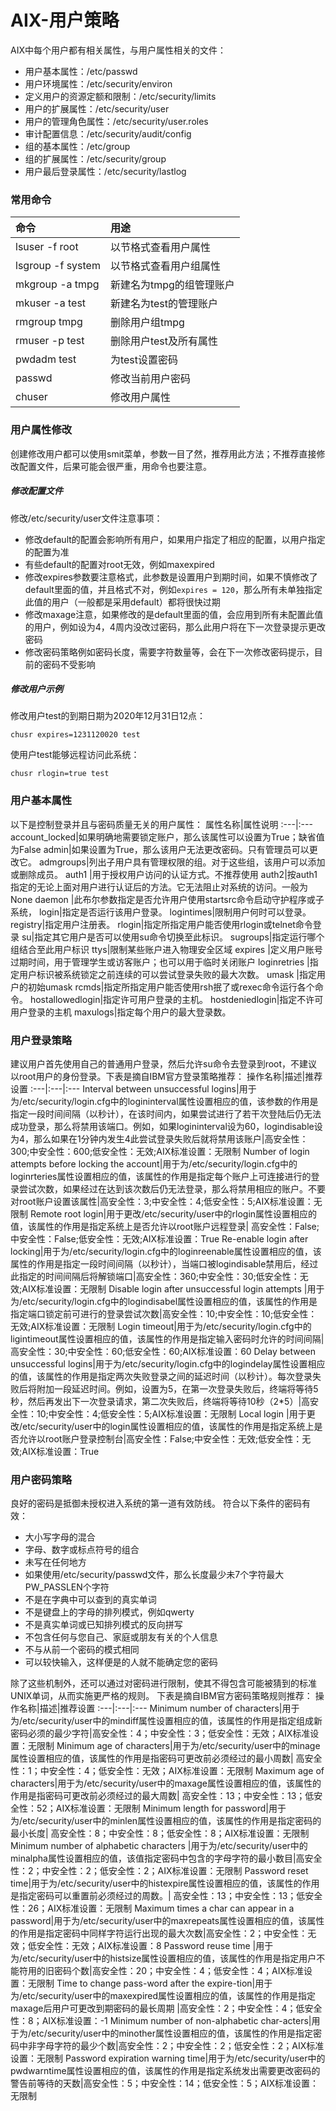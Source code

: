 # AIX-用户策略
AIX中每个用户都有相关属性，与用户属性相关的文件：
- 用户基本属性：/etc/passwd
- 用户环境属性：/etc/security/environ
- 定义用户的资源定额和限制：/etc/security/limits
- 用户的扩展属性：/etc/security/user
- 用户的管理角色属性：/etc/security/user.roles
- 审计配置信息：/etc/security/audit/config
- 组的基本属性：/etc/group
- 组的扩展属性：/etc/security/group
- 用户最后登录属性：/etc/security/lastlog

### 常用命令

命令|用途
:---|:---
lsuser -f root|以节格式查看用户属性
lsgroup -f system|以节格式查看用户组属性
mkgroup -a tmpg |新建名为tmpg的组管理账户
mkuser -a test |新建名为test的管理账户
rmgroup tmpg |删除用户组tmpg
rmuser -p test |删除用户test及所有属性
pwdadm test |为test设置密码
passwd |修改当前用户密码
chuser |修改用户属性

### 用户属性修改
创建修改用户都可以使用smit菜单，参数一目了然，推荐用此方法；不推荐直接修改配置文件，后果可能会很严重，用命令也要注意。
##### 修改配置文件
修改/etc/security/user文件注意事项：
- 修改default的配置会影响所有用户，如果用户指定了相应的配置，以用户指定的配置为准
- 有些default的配置对root无效，例如maxexpired
- 修改expires参数要注意格式，此参数是设置用户到期时间，如果不慎修改了default里面的值，并且格式不对，例如`expires = 120`，那么所有未单独指定此值的用户（一般都是采用default）都将很快过期
- 修改maxage注意，如果修改的是default里面的值，会应用到所有未配置此值的用户，例如设为4，4周内没改过密码，那么此用户将在下一次登录提示更改密码
- 修改密码策略例如密码长度，需要字符数量等，会在下一次修改密码提示，目前的密码不受影响

##### 修改用户示例
修改用户test的到期日期为2020年12月31日12点：
```shell
chusr expires=1231120020 test
```
使用户test能够远程访问此系统：
```shell
chusr rlogin=true test
```

### 用户基本属性
以下是控制登录并且与密码质量无关的用户属性：
属性名称|属性说明
:---|:---
account_locked|如果明确地需要锁定账户，那么该属性可以设置为True；缺省值为False
admin|如果设置为True，那么该用户无法更改密码。只有管理员可以更改它。
admgroups|列出子用户具有管理权限的组。对于这些组，该用户可以添加或删除成员。
auth1 |用于授权用户访问的认证方式。不推荐使用
auth2|按auth1指定的无论上面对用户进行认证后的方法。它无法阻止对系统的访问。一般为None
daemon |此布尔参数指定是否允许用户使用startsrc命令启动守护程序或子系统，
login|指定是否运行该用户登录。
logintimes|限制用户何时可以登录。
registry|指定用户注册表。
rlogin|指定所指定用户能否使用rlogin或telnet命令登录
su|指定其它用户是否可以使用su命令切换至此标识。
sugroups|指定运行哪个组结合至此用户标识
ttys|限制某些账户进入物理安全区域
expires	|定义用户账号过期时间，用于管理学生或访客账户；也可以用于临时关闭账户
loginretries |指定用户标识被系统锁定之前连续的可以尝试登录失败的最大次数。
umask |指定用户的初始umask
rcmds|指定所指定用户能否使用rsh抿了或rexec命令运行各个命令。
hostallowedlogin|指定许可用户登录的主机。
hostdeniedlogin|指定不许可用户登录的主机
maxulogs|指定每个用户的最大登录数。

### 用户登录策略
建议用户首先使用自己的普通用户登录，然后允许su命令去登录到root，不建议以root用户的身份登录。下表是摘自IBM官方登录策略推荐：
操作名称|描述|推荐设置
:---|:---|:---
Interval between unsuccessful logins|用于为/etc/security/login.cfg中的logininterval属性设置相应的值，该参数的作用是指定一段时间间隔（以秒计），在该时间内，如果尝试进行了若干次登陆后仍无法成功登录，那么将禁用该端口。例如，如果logininterval设为60，logindisable设为4，那么如果在1分钟内发生4此尝试登录失败后就将禁用该账户|高安全性：300;中安全性：600;低安全性：无效;AIX标准设置：无限制
Number of login attempts before locking the account|用于为/etc/security/login.cfg中的loginrteries属性设置相应的值，该属性的作用是指定每个账户上可连接进行的登录尝试次数，如果经过在达到该次数后仍无法登录，那么将禁用相应的账户。不要对root账户设置该属性|高安全性：3;中安全性：4;低安全性：5;AIX标准设置：无限制
Remote root login|用于更改/etc/security/user中的rlogin属性设置相应的值，该属性的作用是指定系统上是否允许以root账户远程登录|	高安全性：False;中安全性：False;低安全性：无效;AIX标准设置：True
Re-enable login after locking|用于为/etc/security/login.cfg中的loginreenable属性设置相应的值，该属性的作用是指定一段时间间隔（以秒计），当端口被logindisable禁用后，经过此指定的时间间隔后将解锁端口|高安全性：360;中安全性：30;低安全性：无效;AIX标准设置：无限制
Disable login after unsuccessful login attempts	|用于为/etc/security/login.cfg中的logindisabel属性设置相应的值，该属性的作用是指定端口锁定前可进行的登录尝试次数|高安全性：10;中安全性：10;低安全性：无效;AIX标准设置：无限制
Login timeout|用于为/etc/security/login.cfg中的ligintimeout属性设置相应的值，该属性的作用是指定输入密码时允许的时间间隔|高安全性：30;中安全性：60;低安全性：60;AIX标准设置：60
Delay between unsuccessful logins|用于为/etc/security/login.cfg中的logindelay属性设置相应的值，该属性的作用是指定两次失败登录之间的延迟时间（以秒计）。每次登录失败后将附加一段延迟时间。例如，设置为5，在第一次登录失败后，终端将等待5秒，然后再发出下一次登录请求，第二次失败后，终端将等待10秒（2*5）|高安全性：10;中安全性：4;低安全性：5;AIX标准设置：无限制
Local login	|用于更改/etc/security/user中的login属性设置相应的值，该属性的作用是指定系统上是否允许以root账户登录控制台|高安全性：False;中安全性：无效;低安全性：无效;AIX标准设置：True

### 用户密码策略

良好的密码是抵御未授权进入系统的第一道有效防线。
符合以下条件的密码有效：
- 大小写字母的混合
- 字母、数字或标点符号的组合
- 未写在任何地方
- 如果使用/etc/security/passwd文件，那么长度最少未7个字符最大PW_PASSLEN个字符
- 不是在字典中可以查到的真实单词
- 不是键盘上的字母的排列模式，例如qwerty
- 不是真实单词或已知排列模式的反向拼写
- 不包含任何与您自己、家庭或朋友有关的个人信息
- 不与从前一个密码的模式相同
- 可以较快输入，这样便是的人就不能确定您的密码

除了这些机制外，还可以通过对密码进行限制，使其不得包含可能被猜到的标准UNIX单词，从而实施更严格的规则。
下表是摘自IBM官方密码策略规则推荐：
操作名称|描述|推荐设置
:---|:---|:---
Minimum number of characters|用于为/etc/security/user中的mindiff属性设置相应的值，该属性的作用是指定组成新密码必须的最少字符|高安全性：4；中安全性：3；低安全性：无效；AIX标准设置：无限制
Minimum age of characters|用于为/etc/security/user中的minage属性设置相应的值，该属性的作用是指密码可更改前必须经过的最小周数|	高安全性：1；中安全性：4；低安全性：无效；AIX标准设置：无限制
Maximum age of characters|用于为/etc/security/user中的maxage属性设置相应的值，该属性的作用是指密码可更改前必须经过的最大周数|	高安全性：13；中安全性：13；低安全性：52；AIX标准设置：无限制
Minimum length for password|用于为/etc/security/user中的minlen属性设置相应的值，该属性的作用是指定密码的最小长度|	高安全性：8；中安全性：8；低安全性：8；AIX标准设置：无限制
Minimum number of alphabetic characters	|用于为/etc/security/user中的minalpha属性设置相应的值，该值指定密码中包含的字母字符的最小数目|高安全性：2；中安全性：2；低安全性：2；AIX标准设置：无限制
Password reset time|用于为/etc/security/user中的histexpire属性设置相应的值，该属性的作用是指定密码可以重置前必须经过的周数。|	高安全性：13；中安全性：13；低安全性：26；AIX标准设置：无限制
Maximum times a char can appear in a password|用于为/etc/security/user中的maxrepeats属性设置相应的值，该属性的作用是指定密码中同样字符运行出现的最大次数|高安全性：2；中安全性：无效；低安全性：无效；AIX标准设置：8
Password reuse time	|用于为/etc/security/user中的histsize属性设置相应的值，该属性的作用是指定用户不能符用的旧密码个数|高安全性：20；中安全性：4；低安全性：4；AIX标准设置：无限制
Time to change pass-word after the expire-tion|用于为/etc/security/user中的maxexpired属性设置相应的值，该属性的作用是指定maxage后用户可更改到期密码的最长周期	|高安全性：2；中安全性：4；低安全性：8；AIX标准设置：-1
Minimum number of non-alphabetic char-acters|用于为/etc/security/user中的minother属性设置相应的值，该属性的作用是指定密码中非字母字符的最少个数|高安全性：2；中安全性：2；低安全性：2；AIX标准设置：无限制
Password expiration warning time|用于为/etc/security/user中的pwdwarntime属性设置相应的值，该属性的作用是指定系统发出需要更改密码的警告前等待的天数|高安全性：5；中安全性：14；低安全性：5；AIX标准设置：无限制
